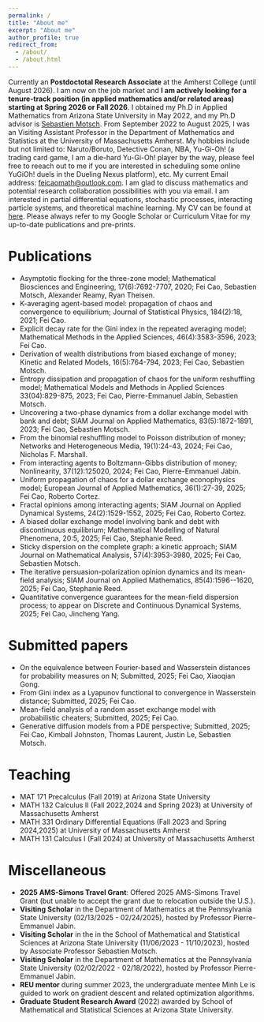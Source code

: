 ```yaml
---
permalink: /
title: "About me"
excerpt: "About me"
author_profile: true
redirect_from: 
  - /about/
  - /about.html
---
```


Currently an **Postdoctotal Research Associate** at the Amherst College (until August 2026). I am now on the job market and **I am actively looking for a tenure-track position (in applied mathematics and/or related areas) starting at Spring 2026 or Fall 2026**.
I obtained my Ph.D in Applied Mathematics from Arizona State University in May 2022, and my Ph.D advisor is [Sebastien Motsch](https://scholar.google.com/citations?user=OY7cVvgAAAAJ&hl=en). From September 2022 to August 2025, I was an Visiting Assistant Professor
in the Department of Mathematics and Statistics at the University of Massachusetts Amherst. My hobbies include but not limited to: Naruto/Boruto, Detective Conan, NBA, Yu-Gi-Oh! 
(a trading card game, I am a die-hard Yu-Gi-Oh! player by the way, please feel free to reeach out to me if you are interested in scheduling some online YuGiOh! duels in the Dueling Nexus platform), etc. My current Email address: feicaomath@outlook.com. 
I am glad to discuss mathematics and potential research collaboration possibilities with you via email. 
I am interested in partial differential equations, stochastic processes, interacting particle systems, and theoretical machine learning. 
My CV can be found at [here](https://feicao1995.github.io/files/CV_FeiCao.pdf). Please always refer to my Google Scholar or Curriculum Vitae for my up-to-date publications and pre-prints.

Publications 
======
+ Asymptotic flocking for the three-zone model; Mathematical Biosciences and Engineering, 17(6):7692-7707, 2020; Fei Cao, Sebastien Motsch, Alexander Reamy, Ryan Theisen.
+ K-averaging agent-based model: propagation of chaos and convergence to equilibrium; Journal of Statistical Physics, 184(2):18, 2021; Fei Cao.
+ Explicit decay rate for the Gini index in the repeated averaging model; Mathematical Methods in the Applied Sciences, 46(4):3583-3596, 2023; Fei Cao.
+ Derivation of wealth distributions from biased exchange of money; Kinetic and Related Models, 16(5):764-794, 2023; Fei Cao, Sebastien Motsch.
+ Entropy dissipation and propagation of chaos for the uniform reshuffling model; Mathematical Models and Methods in Applied Sciences 33(04):829-875, 2023; Fei Cao, Pierre-Emmanuel Jabin, Sebastien Motsch.
+ Uncovering a two-phase dynamics from a dollar exchange model with bank and debt; SIAM Journal on Applied Mathematics, 83(5):1872-1891, 2023; Fei Cao, Sebastien Motsch.
+ From the binomial reshuffling model to Poisson distribution of money; Networks and Heterogeneous Media, 19(1):24-43, 2024; Fei Cao, Nicholas F. Marshall.
+ From interacting agents to Boltzmann-Gibbs distribution of money; Nonlinearity, 37(12):125020, 2024; Fei Cao, Pierre-Emmanuel Jabin.
+ Uniform propagation of chaos for a dollar exchange econophysics model; European Journal of Applied Mathematics, 36(1):27-39, 2025; Fei Cao, Roberto Cortez.
+ Fractal opinions among interacting agents; SIAM Journal on Applied Dynamical Systems, 24(2):1529-1552, 2025; Fei Cao, Roberto Cortez.
+ A biased dollar exchange model involving bank and debt with discontinuous equilibrium; Mathematical Modelling of Natural Phenomena, 20:5, 2025; Fei Cao, Stephanie Reed.
+ Sticky dispersion on the complete graph: a kinetic approach; SIAM Journal on Mathematical Analysis, 57(4):3953-3980, 2025; Fei Cao, Sebastien Motsch.
+ The iterative persuasion-polarization opinion dynamics and its mean-field analysis; SIAM Journal on Applied Mathematics, 85(4):1596--1620, 2025; Fei Cao, Stephanie Reed.
+ Quantitative convergence guarantees for the mean-field dispersion process; to appear on Discrete and Continuous Dynamical Systems, 2025; Fei Cao, Jincheng Yang.

Submitted papers
======
+ On the equivalence between Fourier-based and Wasserstein distances for probability measures on N; Submitted, 2025; Fei Cao, Xiaoqian Gong.
+ From Gini index as a Lyapunov functional to convergence in Wasserstein distance; Submitted, 2025; Fei Cao.
+ Mean-field analysis of a random asset exchange model with probabilistic cheaters; Submitted, 2025; Fei Cao.
+ Generative diffusion models from a PDE perspective; Submitted, 2025; Fei Cao, Kimball Johnston, Thomas Laurent, Justin Le, Sebastien Motsch.

Teaching
======
+ MAT 171 Precalculus (Fall 2019) at Arizona State University
+ MATH 132 Calculus II (Fall 2022,2024 and Spring 2023) at University of Massachusetts Amherst
+ MATH 331 Ordinary Differential Equations (Fall 2023 and Spring 2024,2025) at University of Massachusetts Amherst
+ MATH 131 Calculus I (Fall 2024) at University of Massachusetts Amherst

Miscellaneous
======
+ **2025 AMS-Simons Travel Grant**: Offered 2025 AMS-Simons Travel Grant (but unable to accept the grant due to relocation outside the U.S.).
+ **Visiting Scholar** in the Department of Mathematics at the Pennsylvania State University (02/13/2025 - 02/24/2025), hosted by Professor Pierre-Emmanuel Jabin.
+ **Visiting Scholar** in the in the School of Mathematical and Statistical Sciences at Arizona State University (11/06/2023 - 11/10/2023), hosted by Associate Professor Sebastien Motsch.
+ **Visiting Scholar** in the Department of Mathematics at the Pennsylvania State University (02/02/2022 - 02/18/2022), hosted by Professor Pierre-Emmanuel Jabin.
+ **REU mentor** during summer 2023, the undergraduate mentee Minh Le is guided to work on gradient descent and related optimization algorithms.
+ **Graduate Student Research Award** (2022) awarded by School of Mathematical and Statistical Sciences at Arizona State University.


